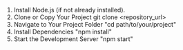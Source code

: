 1. Install Node.js (if not already installed).
2. Clone or Copy Your Project git clone <repository_url>
3. Navigate to Your Project Folder "cd path/to/your/project"
4. Install Dependencies "npm install"
5. Start the Development Server "npm start"